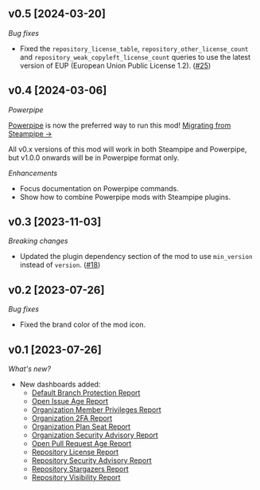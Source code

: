 ## v0.5 [2024-03-20]

_Bug fixes_

- Fixed the `repository_license_table`, `repository_other_license_count` and `repository_weak_copyleft_license_count` queries to use the latest version of EUP (European Union Public License 1.2). ([#25](https://github.com/turbot/steampipe-mod-github-insights/pull/25))

## v0.4 [2024-03-06]

_Powerpipe_

[Powerpipe](https://powerpipe.io) is now the preferred way to run this mod! [Migrating from Steampipe →](https://powerpipe.io/blog/migrating-from-steampipe)

All v0.x versions of this mod will work in both Steampipe and Powerpipe, but v1.0.0 onwards will be in Powerpipe format only.

_Enhancements_

- Focus documentation on Powerpipe commands.
- Show how to combine Powerpipe mods with Steampipe plugins.

## v0.3 [2023-11-03]

_Breaking changes_

- Updated the plugin dependency section of the mod to use `min_version` instead of `version`. ([#18](https://github.com/turbot/steampipe-mod-github-insights/pull/18))

## v0.2 [2023-07-26]

_Bug fixes_

- Fixed the brand color of the mod icon.

## v0.1 [2023-07-26]

_What's new?_

- New dashboards added:
  - [Default Branch Protection Report](https://hub.steampipe.io/mods/turbot/github_insights/dashboards/dashboard.default_branch_protection_report)
  - [Open Issue Age Report](https://hub.steampipe.io/mods/turbot/github_insights/dashboards/dashboard.issue_open_age_report)
  - [Organization Member Privileges Report](https://hub.steampipe.io/mods/turbot/github_insights/dashboards/dashboard.organization_member_privileges_report)
  - [Organization 2FA Report](https://hub.steampipe.io/mods/turbot/github_insights/dashboards/dashboard.organization_2fa_report)
  - [Organization Plan Seat Report](https://hub.steampipe.io/mods/turbot/github_insights/dashboards/dashboard.organization_plan_seat_report)
  - [Organization Security Advisory Report](https://hub.steampipe.io/mods/turbot/github_insights/dashboards/dashboard.organization_security_advisory_report)
  - [Open Pull Request Age Report](https://hub.steampipe.io/mods/turbot/github_insights/dashboards/dashboard.pull_request_open_age_report)
  - [Repository License Report](https://hub.steampipe.io/mods/turbot/github_insights/dashboards/dashboard.repository_license_report)
  - [Repository Security Advisory Report](https://hub.steampipe.io/mods/turbot/github_insights/dashboards/dashboard.repository_security_advisory_report)
  - [Repository Stargazers Report](https://hub.steampipe.io/mods/turbot/github_insights/dashboards/dashboard.repository_stargazer_report)
  - [Repository Visibility Report](https://hub.steampipe.io/mods/turbot/github_insights/dashboards/dashboard.repository_visibility_report)
